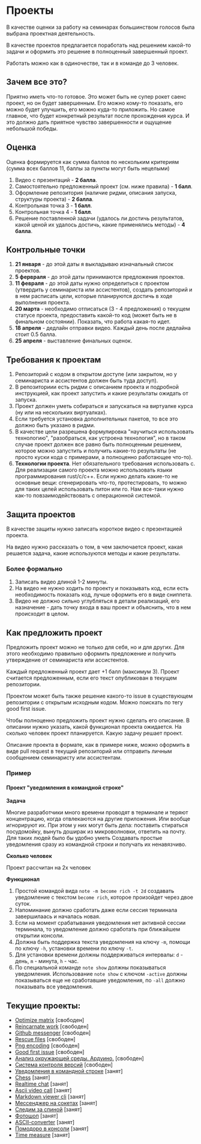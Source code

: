 # Проекты

В качестве оценки за работу на семинарах большинством голосов была выбрана проектная деятельность.

В качестве проектов предлагается поработать над решением какой-то задачи и оформить это решение в полноценный завершенный проект.

Работать можно как в одиночестве, так и в команде до 3 человек.

## Зачем все это?

Приятно иметь что-то готовое. Это может быть не супер рокет саенс проект, но он будет завершенным. Его можно кому-то показать,
его можно будет улучшить, его можно куда-то приложить. Но самое главное, что будет конкретный результат после прохождения курса. И это должно дать приятное
чувство завершенности и ощущение небольшой победы.


## Оценка

Оценка формируется как сумма баллов по нескольким критериям (сумма всех баллов 11, баллы за пункты могут быть нецелыми)

1. Видео с презентаций - **2 балла**.
2. Самостоятельно предложенный проект (см. ниже правила) - **1 балл**.
3. Оформление репозитория (наличие ридми, описания запуска, структуры проекта) - **2 балла**.
4. Контрольная точка 3 - **1 балл**.
5. Контрольная точка 4 - **1 балл**.
6. Решение поставленной задачи (удалось ли достичь результатов, какой ценой их удалось достичь, какие применялись методы) - **4 балла**.

## Контрольные точки

1. **21 января** - до этой даты я выкладываю изначальный список проектов.
2. **5 фервраля** - до этой даты принимаются предложения проектов.
3. **11 февраля** - до этой даты нужно определиться с проектом (утвердить у семинариста или ассистентов), создать репозиторий и в нем расписать цели, которые планируются достичь в ходе выполнения проекта.
4. **20 марта** - необходимо отписаться (3 - 4 предложения) о текущем статусе проекта, предоставить какой-то код (может быть не в финальном состоянии). Показать, что работа какая-то идет.
5. **18 апреля** - дедлайн отправки видео. Каждый день после дедлайна стоит 0.5 балла.
6. **25 апреля** - выставление финальных оценок.

## Требования к проектам

1. Репозиторий с кодом в открытом доступе (или закрытом, но у семинариста и ассистентов должен быть туда доступ).
2. В репозиториии есть ридми с описанием проекта и подробной инструкцией, как проект запустить и какие результаты ожидать от запуска.
3. Проект должен уметь собираться и запускаться на виртуалке курса (ну или на нескольких виртуалках).
4. Если требуется установка дополнительных пакетов, то все это должно быть указано в ридми.
5. В качестве цели разрешена формулировка "научиться использовать технологию", "разобраться, как устроена технология", но в таком случае проект должен все равно быть полноценным решением, которое можно запустить и получить какие-то результаты (не просто куски кода с примерами, а полноценно работающее что-то).
6. **Технологии проекта**. Нет обязательного требования использовать c. Для реализации самого проекта можно использовать языки программирования rust/c/c++. Если нужно делать какие-то не основные вещи: сгенерировать что-то, протестировать, то можно для таких целей использовать питон или го. Нам все-таки нужно как-то повзаимодействовать с операционной системой.

## Защита проектов

В качестве защиты нужно записать короткое видео с презентацией проекта.

На видео нужно рассказать о том, в чем заключается проект, какая решается задача, какие используются методы и какие результаты.

### Более формально

1. Записать видео длиной 1-2 минуты.
2. На видео не нужно ходить по проекту и показывать код, если есть необходимость показать код, лучше оформить его в виде сниппета.
3. Видео не должно сильно углубляться в детали реализаций, его назначение - дать точку входа в ваш проект и объяснить, что в нем происходит в целом.

## Как предложить проект

Предложить проект можно не только для себя, но и для других. Для этого необходимо правильно оформить предложение и получить утверждение от семинариста или ассистентов.

Каждый предложенный проект дает +1 балл (максимум 3). Проект считается предложенным, если его текст опубликован в текущем репозитории.

Проектом может быть также решение какого-то issue в существующем репозитории с открытым исходным кодом. Можно поискать по тегу good first issue.

Чтобы полноценно предложить проект нужно сделать его описание. В описании нужно указать, какой функционал проекта ожидается. На сколько человек проект планируется. Какую задачу решает проект.

Описание проекта в формате, как в примере ниже, можно оформить в виде pull request в текущий репозиторий или отправить личным сообщением семинаристу или ассистентам.


### Пример

#### Проект "уведомления в командной строке"

**Задача**

Многие разработчики много времени проводят в терминале и теряют концентрацию, когда отвлекаются на другие приложения. Или вообще игнорируют их.
При этом у них могут быть дела: поставить стираться посудомойку, вынуть доширак из микроволновки, ответить на почту. Для таких людей было бы удобно уметь
Создавать простые уведомления сразу из командной строки и получать их ненавязчиво.

**Сколько человек**

Проект рассчитан на 2х человек

**Функционал**

1. Простой командой вида `note -m become rich -t 2d` создавать уведомление с текстом `become rich`, которое произойдет через двое суток.
2. Напоминание должно сработать даже если сессия терминала завершилаась и началась новая.
3. Если на момент срабатывания уведомления нет активной сессии терминала, то уведомление должно сработать при ближайшем открытии консоли.
4. Должна быть поддержка текста уведомления на ключу `-m`, помощи по ключу `-h`, установки времени по ключу `-t`.
5. Для установки времени должны поддерживаться интервалы: `d` - день, `m` - минута, `h` - час.
6. По специальной команде `note show` должны показываться уведомления. Использование `note show` с ключом `-active` должны показываться еще не сработавшие уведомления, по `-all` должно показывать все уведомления.


## Текущие проекты:
- [Optimize matrix](project_optimize_matrix.md) [свободен]
- [Reincarnate work](project_reincarnate_work.md) [свободен]
- [Github messenger](raw_projects.md) [свободен]
- [Rescue files](raw_projects.md) [свободен]
- [Png encoding](raw_projects.md) [свободен]
- [Good first issue](raw_projects.md) [свободен]
- [Анализ окружающей среды. Ардуино.](project_arduino_environmental_data_analysis.md) [свободен]
- [Система контроля версий](project_vcs.md) [свободен]
- [Уведомления в командной строке](project_command_line_notifications.md) [занят]
- [Chess](project_chess.md) [занят]
- [Realtime chat](project_real_time_chat.md) [занят]
- [Ascii video call](project_ascii_video_call.md) [занят]
- [Markdown viewer cli](project_markdown_viewer_cli.md) [занят]
- [Мессенджер на сокетах](project_messenger_over_sockets.md) [занят]
- [Следим за спиной](project_watch_your_posture.md) [занят]
- [Фотошоп](project_photoshop.md) [занят]
- [ASCII-converter](project_ascii_converter.md) [занят]
- [Помодоро в консоли](project_console_pomodoro.md) [занят]
- [Time measure](project_time_measure.md) [занят]
